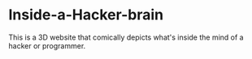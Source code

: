 # Inside-a-Hacker-brain
This is a 3D website that comically depicts what's inside the mind of a hacker or programmer.
